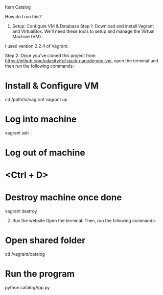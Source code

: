 Item Catalog

How do I run this?
1. Setup: Configure VM & Database
Step 1: Download and install Vagrant and VirtualBox. We’ll need these tools to setup and manage the Virtual Machine (VM).

I used version 2.2.4 of Vagrant.

Step 2: Once you've cloned this project from https://github.com/udacity/fullstack-nanodegree-vm, open the terminal and then run the following commands:

# Install & Configure VM
cd /path/to/vagrant
vagrant up

# Log into machine
vagrant ssh

# Log out of machine
# <Ctrl + D>

# Destroy machine once done
vagrant destroy

2. Run the website
Open the terminal. Then, run the following commands:

# Open shared folder
cd /vagrant/catalog 

# Run the program
python catalogApp.py